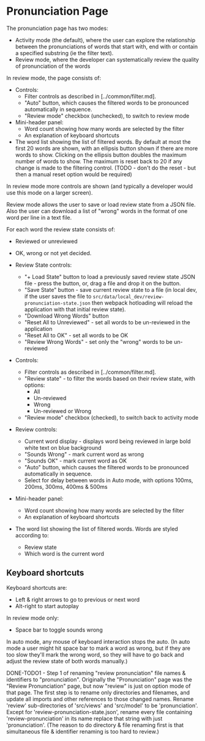 # Pronunciation Page

The pronunciation page has two modes:

* Activity mode (the default), where the user can explore the relationship between the pronunciations
  of words that start with, end with or contain a specified substring (ie the filter text).
* Review mode, where the developer can systematically review the quality of pronunciation
  of the words
  
In review mode, the page consists of:

* Controls:
   * Filter controls as described in [../common/filter.md].
   * "Auto" button, which causes the filtered words to be pronounced automatically in sequence.
   * "Review mode" checkbox (unchecked), to switch to review mode
* Mini-header panel:
   * Word count showing how many words are selected by the filter
   * An explanation of keyboard shortcuts
* The word list showing the list of filtered words. By default at most the first 20 words are shown,
  with an ellipsis button shown if there are more words to show. Clicking on the ellipsis button
  doubles the maximum number of words to show. The maximum is reset back to 20 if any change is made
  to the filtering control. (TODO - don't do the reset - but then a manual reset option would be required)

In review mode more controls are shown (and typically a developer would use this mode on a larger screen).

Review mode allows the user to save or load review state from a JSON file. Also the user can download a list
of "wrong" words in the format of one word per line in a text file.

For each word the review state consists of:

* Reviewed or unreviewed
* OK, wrong or not yet decided.

* Review State controls:
   * "+ Load State" button to load a previously saved review state JSON file - press the button, or,
     drag a file and drop it on the button.
   * "Save State" button - save current review state to a file (in local dev, if the user saves the file
     to `src/data/local_dev/review-pronunciation-state.json` then webpack hotloading will reload
     the application with that initial review state).
   * "Download Wrong Words" button
   * "Reset All to Unreviewed" - set all words to be un-reviewed in the application
   * "Reset All to OK" - set all words to be OK
   * "Review Wrong Words" - set only the "wrong" words to be un-reviewed
* Controls:
   * Filter controls as described in [../common/filter.md].
   * "Review state" - to filter the words based on their review state, with options:
      * All
      * Un-reviewed
      * Wrong
      * Un-reviewed or Wrong
   * "Review mode" checkbox (checked), to switch back to activity mode
* Review controls:
   * Current word display - displays word being reviewed in large bold white text on blue background
   * "Sounds Wrong" - mark current word as wrong
   * "Sounds OK" - mark current word as OK
   * "Auto" button, which causes the filtered words to be pronounced automatically in sequence.
   * Select for delay between words in Auto mode, with options 100ms, 200ms, 300ms, 400ms & 500ms
* Mini-header panel:
   * Word count showing how many words are selected by the filter
   * An explanation of keyboard shortcuts
* The word list showing the list of filtered words. Words are styled according to:
   * Review state
   * Which word is the current word

## Keyboard shortcuts

Keyboard shortcuts are:

* Left & right arrows to go to previous or next word
* Alt-right to start autoplay

In review mode only:

* Space bar to toggle sounds wrong

In auto mode, any mouse of keyboard interaction stops the auto. (In auto mode a user might hit
space bar to mark a word as wrong, but if they are too slow they'll mark the wrong word, so they
will have to go back and adjust the review state of both words manually.)

DONE-TODO1 - Step 1 of renaming "review pronunciation" file names & identifiers to "pronunciation".
Originally the "Pronunciation" page was the "Review Pronunciation" page, but now "review" 
is just on option mode of that page. 
The first step is to rename only directories and filenames, and update all imports and other
references to those changed names. Rename 'review' sub-directories of 'src/views' 
and 'src/model' to be 'pronunciation'. Except for 'review-pronunciation-state.json', rename
every file containing 'review-pronunciation' in its name replace that string with just 'pronunciation'.
(The reason to do directory & file renaming first is that simultaneous file & identifier
renaming is too hard to review.)

